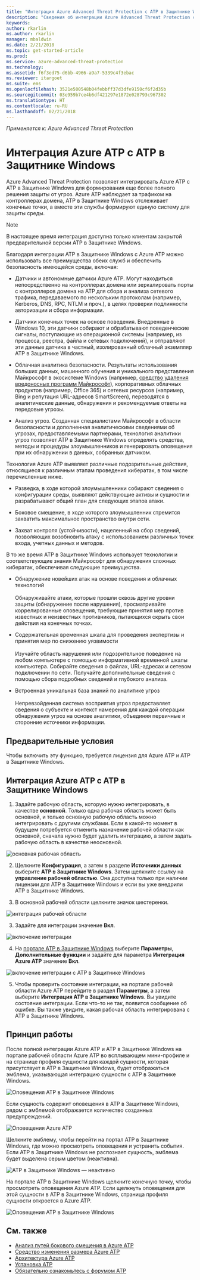 ```yaml
---
title: "Интеграция Azure Advanced Threat Protection с ATP в Защитнике Windows | Документы Майкрософт"
description: "Сведения об интеграции Azure Advanced Threat Protection с ATP в Защитнике Windows для полной поддержки обнаружения угроз"
keywords: 
author: rkarlin
ms.author: rkarlin
manager: mbaldwin
ms.date: 2/21/2018
ms.topic: get-started-article
ms.prod: 
ms.service: azure-advanced-threat-protection
ms.technology: 
ms.assetid: f6f3ed75-d6bb-4966-a9a7-5339c4f3ebac
ms.reviewer: itargoet
ms.suite: ems
ms.openlocfilehash: 3521e500548b04febbff37d3dfe9150cf6f2d35b
ms.sourcegitcommit: 03e959b7ce4b6df421297e1872e028793c967302
ms.translationtype: HT
ms.contentlocale: ru-RU
ms.lasthandoff: 02/21/2018
---
```

*Применяется к: Azure Advanced Threat Protection*

# <a name="integrating-azure-atp-with-windows-defender-atp"></a>Интеграция Azure ATP с ATP в Защитнике Windows

Azure Advanced Threat Protection позволяет интегрировать Azure ATP с ATP в Защитнике Windows для формирования еще более полного решения защиты от угроз. Azure ATP наблюдает за трафиком на контроллерах домена, ATP в Защитнике Windows отслеживает конечные точки, а вместе эти службы формируют единую систему для защиты среды.

> [!NOTE]
> В настоящее время интеграция доступна только клиентам закрытой предварительной версии ATP в Защитнике Windows.
 
Благодаря интеграции ATP в Защитнике Windows с Azure ATP можно использовать все преимущества обеих служб и обеспечить безопасность имеющейся среды, включая:

- Датчики и автономные датчики Azure ATP. Могут находиться непосредственно на контроллерах домена или зеркалировать порты с контроллеров домена на ATP для сбора и анализа сетевого трафика, передаваемого по нескольким протоколам (например, Kerberos, DNS, RPC, NTLM и проч.), в целях проверки подлинности авторизации и сбора информации. 

-   Датчики конечных точек на основе поведения. Внедренные в Windows 10, эти датчики собирают и обрабатывают поведенческие сигналы, поступающие из операционной системы (например, из процесса, реестра, файла и сетевых подключений), и отправляют эти данные датчика в частный, изолированный облачный экземпляр ATP в Защитнике Windows.

- Облачная аналитика безопасности. Результаты использования больших данных, машинного обучения и уникального представления Майкрософт в экосистеме Windows (например, [средство удаления вредоносных программ Майкрософт](https://www.microsoft.com/download/malicious-software-removal-tool-details.aspx)), корпоративных облачных продуктов (например, Office 365) и сетевых ресурсов (например, Bing и репутация URL-адресов SmartScreen), переводятся в аналитические данные, обнаружения и рекомендуемые ответы на передовые угрозы.

- Анализ угроз. Созданная специалистами Майкрософт в области безопасности и дополненная аналитическими сведениями об угрозах, предоставляемыми партнерами, технология аналитики угроз позволяет ATP в Защитнике Windows определять средства, методы и процедуры злоумышленников и генерировать оповещения при их обнаружении в данных, собранных датчиком.

Технология Azure ATP выявляет различные подозрительные действия, относящиеся к различным этапам проведения кибератак, в том числе перечисленные ниже.

- Разведка, в ходе которой злоумышленники собирают сведения о конфигурации среды, выявляют действующие активы и сущности и разрабатывают общий план для следующих этапов атаки.

- Боковое смещение, в ходе которого злоумышленник стремится захватить максимальное пространство внутри сети.

- Захват контроля (устойчивости), нацеленный на сбор сведений, позволяющих возобновить атаку с использованием различных точек входа, учетных данных и методов.

В то же время ATP в Защитнике Windows использует технологии и соответствующие знания Майкрософт для обнаружения сложных кибератак, обеспечивая следующие преимущества.

- Обнаружение новейших атак на основе поведения и облачных технологий<br></br>Обнаруживайте атаки, которые прошли сквозь другие уровни защиты (обнаружение после нарушения), просматривайте коррелированные оповещения, требующие принятия мер против известных и неизвестных противников, пытающихся скрыть свои действия на конечных точках.

- Содержательная временная шкала для проведения экспертизы и принятия мер по снижению уязвимости<br></br>Изучайте область нарушения или подозрительное поведение на любом компьютере с помощью информативной временной шкалы компьютера. Собирайте сведения о файлах, URL-адресах и сетевом подключении по сети. Получайте дополнительные сведения с помощью сбора подробных сведений и глубокого анализа.

- Встроенная уникальная база знаний по аналитике угроз<br></br>Непревзойденная система восприятия угроз предоставляет сведения о субъекте и контекст намерения для каждой операции обнаружения угроз на основе аналитики, объединяя первичные и сторонние источники информации.

## <a name="prerequisites"></a>Предварительные условия

Чтобы включить эту функцию, требуется лицензия для Azure ATP и ATP в Защитнике Windows. 


## <a name="how-to-integrate-azure-atp-with-windows-defender-atp"></a>Интеграция Azure ATP с ATP в Защитнике Windows

1. Задайте рабочую область, которую нужно интегрировать, в качестве **основной**. Только одна рабочая область может быть основной, и только основную рабочую область можно интегрировать с другими службами. Если в какой-то момент в будущем потребуется отменить назначение рабочей области как основной, сначала нужно будет удалить интеграцию, а затем задать рабочую область в качестве неосновной.

 ![основная рабочая область](./media/primary-workspace.png)

2. Щелкните **Конфигурация**, а затем в разделе **Источники данных** выберите **ATP в Защитнике Windows**. Затем щелкните ссылку на **управление рабочей областью**. Она доступна только при наличии лицензии для ATP в Защитнике Windows и если вы уже внедрили ATP в Защитнике Windows. 

3. В основной рабочей области щелкните значок шестеренки.

 ![интеграция рабочей области](./media/edit-workspace.png)
 
3. Задайте для интеграции значение **Вкл**. 

 ![включение интеграции](./media/enable-integration.png)

4. На [портале ATP в Защитнике Windows](https://beta.securitycenter.windows.com/preferences/advanced) выберите **Параметры**, **Дополнительные функции** и задайте для параметра **Интеграция Azure ATP** значение **Вкл**. 

 ![включение интеграции с ATP в Защитнике Windows](./media/wd-atp-enable.png)

5. Чтобы проверить состояние интеграции, на портале рабочей области Azure ATP перейдите в раздел **Параметры**, а затем выберите **Интеграция ATP в Защитнике Windows**. Вы увидите состояние интеграции. Если что-то не так, появится сообщение об ошибке. Вы также увидите, какая рабочая область интегрирована с ATP в Защитнике Windows.

## <a name="how-it-works"></a>Принцип работы

После полной интеграции Azure ATP и ATP в Защитнике Windows на портале рабочей области Azure ATP во всплывающем мини-профиле и на странице профиля сущности для каждой сущности, которая присутствует в ATP в Защитнике Windows, будет отображаться эмблема, указывающая интеграцию сущности с ATP в Защитнике Windows. 

 ![Оповещения ATP в Защитнике Windows](./media/profile-alerts-wd.png)

Если сущность содержит оповещения в ATP в Защитнике Windows, рядом с эмблемой отображается количество созданных предупреждений.

 ![Оповещения Azure ATP](./media/atp-integrated-wd-icon-alerts.png)

Щелкните эмблему, чтобы перейти на портал ATP в Защитнике Windows, где можно просмотреть оповещения и устранить события. Если ATP в Защитнике Windows не распознает сущность, эмблема будет выделена серым цветом (неактивна). 

 ![ATP в Защитнике Windows — неактивно](./media/wd-grey.png)

На портале ATP в Защитнике Windows щелкните конечную точку, чтобы просмотреть оповещения Azure ATP. Если щелкнуть оповещения для этой сущности в ATP в Защитнике Windows, страница профиля сущности откроется в Azure ATP. 

 ![Оповещения ATP в Защитнике Windows](./media/wd-atp-alerts.png)


## <a name="see-also"></a>См. также

- [Анализ путей бокового смещения в Azure ATP](use-case-lateral-movement-path.md)
- [Средство изменения размера Azure ATP](http://aka.ms/aatpsizingtool)
- [Архитектура Azure ATP](atp-architecture.md)
- [Установка ATP](install-atp-step1.md)
- [Обязательно ознакомьтесь с форумом ATP](https://aka.ms/azureatpcommunity)

